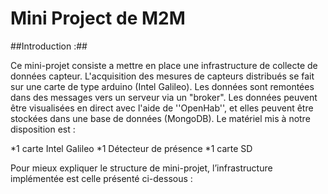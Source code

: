 
Mini Project de M2M
===

##Introduction :##

Ce mini-projet consiste a mettre en place une infrastructure de collecte de données capteur. L'acquisition des mesures de capteurs distribués se fait sur une carte de type arduino (Intel Galileo). Les données sont remontées dans des messages vers un serveur via un "broker". Les données peuvent être visualisées en direct avec l'aide de ''OpenHab'', et elles peuvent être stockées dans une base de données (MongoDB). Le matériel mis à notre disposition est :

*1 carte Intel Galileo
*1 Détecteur de présence
*1 carte SD

Pour mieux expliquer le structure de mini-projet, l’infrastructure implémentée est celle présenté ci-dessous :

